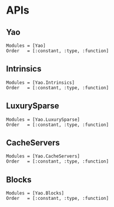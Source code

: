 # APIs

## Yao

```@autodocs
Modules = [Yao]
Order   = [:constant, :type, :function]
```

## Intrinsics

```@autodocs
Modules = [Yao.Intrinsics]
Order   = [:constant, :type, :function]
```

## LuxurySparse

```@autodocs
Modules = [Yao.LuxurySparse]
Order   = [:constant, :type, :function]
```

## CacheServers

```@autodocs
Modules = [Yao.CacheServers]
Order   = [:constant, :type, :function]
```


## Blocks

```@autodocs
Modules = [Yao.Blocks]
Order   = [:constant, :type, :function]
```
